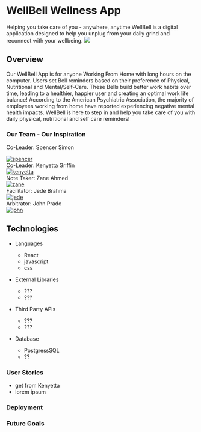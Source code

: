 # WellBell Wellness App
Helping you take care of you - anywhere, anytime
WellBell is a digital application designed to help you unplug from your daily grind and reconnect with your wellbeing.
<img src="public/wellbell-teal.png"/>



## Overview

Our WellBell App is for anyone Working From Home with long hours on the computer. Users set Bell reminders based on their preference of Physical, Nutritional and Mental/Self-Care. These Bells build better work habits over time, leading to a healthier, happier user and creating an optimal work life balance!
According to the American Psychiatric Association, the majority of employees working from home have reported experiencing negative mental health impacts. WellBell is here to step in and help you take care of you with daily physical, nutritional and self care reminders!


### Our Team - Our Inspiration
Co-Leader: Spencer Simon
<div>
  <a href="https://www.linkedin.com/in/spencer-simon-a8024822b/">
    <img src="src/public/Spencer Simon.png" alt="spencer"/>
  </a>
  </div>
Co-Leader: Kenyetta Griffin
<div>
  <a href="https://www.linkedin.com/in/kenyetta-griffin-968471166/">
    <img src="src/public/kenyettaGriffin.png" alt="kenyetta"/>
  </a>
  </div>
Note Taker: Zane Ahmed
<div>
  <a href="https://www.linkedin.com/in/kenyetta-griffin-968471166/">
    <img src="src/public/Zane side.png" alt="zane"/>
  </a>
  </div>
Facilitator: Jede Brahma
<div>
  <a href="https://www.linkedin.com/in/kenyetta-griffin-968471166/">
    <img src="src/public/JedeB.png" alt="jede"/>
  </a>
  </div>
Arbitrator: John Prado
<div>
  <a href="https://www.linkedin.com/in/kenyetta-griffin-968471166/">
    <img src="src/public/johnPrado.png" alt="john"/>
  </a>
  </div>


## Technologies
* Languages
    * React
    * javascript
    * css

* External Libraries
    * ???
    * ???

* Third Party APIs
    * ???
    * ???

* Database
    * PostgressSQL
    * ??

### User Stories
* get from Kenyetta
* lorem ipsum

### Deployment

### Future Goals
